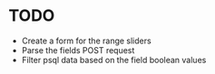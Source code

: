 # TODO
- Create a form for the range sliders
- Parse the fields POST request
- Filter psql data based on the field boolean values
